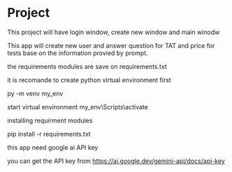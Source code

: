 # Project

This project will have login window, create new window and main winodw

This app will create new user and answer question for TAT and price for tests base on the information provied by prompt.

the requirements modules are save on requirements.txt

it is recomande to create python virtual environment first

py -m venv my_env

start virtual environment 
my_env\Scripts\activate

installing requirment modules

pip install -r requirements.txt

this app need google ai API key

you can get the API key from https://ai.google.dev/gemini-api/docs/api-key


